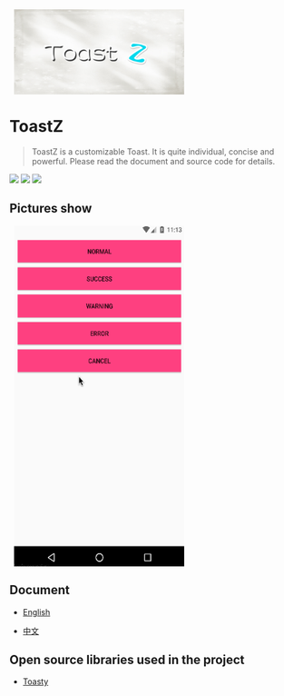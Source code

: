 
<div >   
<img src="image/ToastZLOGO.jpg" width = "300" height = "150" alt="ToastUtil" align=center />
</div>

# ToastZ

>ToastZ is a customizable Toast. It is quite individual, concise and powerful. Please read the document and source code for details.

[![](https://img.shields.io/badge/LICENSE-Apache%20License%202.0-red.svg)](https://github.com/duyangs/ToastZ/blob/master/LICENSE)
[![](https://jitpack.io/v/duyangs/ToastZ.svg)](https://jitpack.io/#duyangs/ToastZ)
[![](https://img.shields.io/badge/About%20Me-duyangs-lightgrey.svg)]()

<h2>Pictures show</h2>
<div >   
<img src="image/ToastZ.gif" width = "300" height = "600" alt="ToastUtil" align=center />

</div>

<h2>Document</h2>

- [English](https://github.com/duyangs/ToastZ/wiki/English-document)

- [中文](https://github.com/duyangs/ToastZ/wiki/%E4%B8%AD%E6%96%87%E6%96%87%E6%A1%A3)

<h2>Open source libraries used in the project</h2>

- [Toasty](https://github.com/GrenderG/Toasty)
